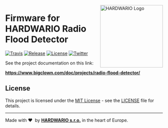 <a href="https://www.hardwario.com/"><img src="https://www.hardwario.com/ci/assets/hw-logo.svg" width="200" alt="HARDWARIO Logo" align="right"></a>

# Firmware for HARDWARIO Radio Flood Detector

[![Travis](https://img.shields.io/travis/bigclownlabs/bcf-radio-flood-detector/master.svg)](https://travis-ci.org/bigclownlabs/bcf-radio-flood-detector)
[![Release](https://img.shields.io/github/release/bigclownlabs/bcf-radio-flood-detector.svg)](https://github.com/bigclownlabs/bcf-radio-flood-detector/releases)
[![License](https://img.shields.io/github/license/bigclownlabs/bcf-radio-flood-detector.svg)](https://github.com/bigclownlabs/bcf-radio-flood-detector/blob/master/LICENSE)
[![Twitter](https://img.shields.io/twitter/follow/hardwario_en.svg?style=social&label=Follow)](https://twitter.com/hardwario_en)

See the project documentation on this link:

**https://www.bigclown.com/doc/projects/radio-flood-detector/**

## License

This project is licensed under the [MIT License](https://opensource.org/licenses/MIT/) - see the [LICENSE](LICENSE) file for details.

---

Made with &#x2764;&nbsp; by [**HARDWARIO s.r.o.**](https://www.hardwario.com/) in the heart of Europe.
